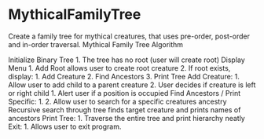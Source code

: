 # MythicalFamilyTree
Create a family tree for mythical creatures, that uses pre-order, post-order and in-order traversal.
Mythical Family Tree Algorithm

Initialize Binary Tree
1.
The tree has no root (user will create root)
Display Menu
1.
Add Root allows user to create root creature
2.
If root exists, display:
1.
Add Creature
2.
Find Ancestors
3.
Print Tree
Add Creature:
1.
Allow user to add child to a parent creature
2.
User decides if creature is left or right child
1.
Alert user if a position is occupied
Find Ancestors / Print Specific:
1.
2.
Allow user to search for a specific creatures ancestry
Recursive search through tree finds target creature and prints names
of ancestors
Print Tree:
1.
Traverse the entire tree and print hierarchy neatly
Exit:
1.
Allows user to exit program.
